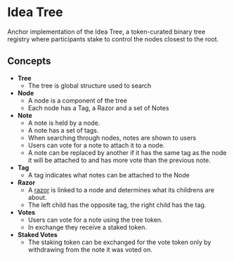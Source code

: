 # Idea Tree

Anchor implementation of the Idea Tree, a token-curated binary tree registry where participants stake to control the nodes closest to the root.

## Concepts

- **Tree**
  - The tree is global structure used to search
- **Node**
  - A node is a component of the tree
  - Each node has a Tag, a Razor and a set of Notes
- **Note**
  - A note is held  by a node.
  - A note has a set of tags.
  - When searching through nodes, notes are shown to users
  - Users can vote for a note to attach it to a node.
  - A note can be replaced by another if it has the same tag as the node it will be attached to and has more vote than the previous note.
- **Tag**
  - A tag indicates what notes can be attached to the Node
- **Razor**
  - A [razor](https://rationalwiki.org/wiki/Logical_razor) is linked to a node and determines what its childrens are about.
  - The left child has the opposite tag, the right child has the tag.
- **Votes**
  - Users can vote for a note using the tree token.
  - In exchange they receive a staked token.
- **Staked Votes**
  - The staking token can be exchanged for the vote token only by withdrawing from the note it was voted on.